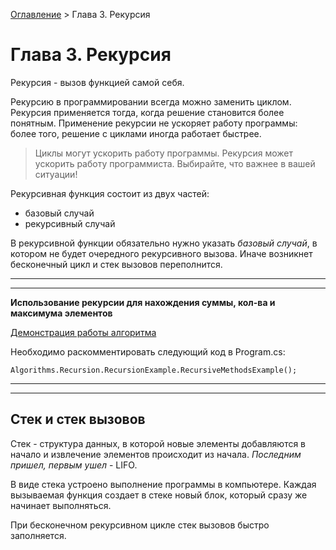 [Оглавление](../../../#readme) > Глава 3. Рекурсия

# Глава 3. Рекурсия

Рекурсия - вызов функцией самой себя.

Рекурсию в программировании всегда можно заменить циклом. Рекурсия применяется тогда, когда решение становится более понятным. Применение рекурсии не ускоряет работу программы: более того, решение с циклами иногда работает быстрее.

> Циклы могут ускорить работу программы. Рекурсия может ускорить работу программиста. Выбирайте, что важнее в вашей ситуации!

Рекурсивная функция состоит из двух частей:

* базовый случай
* рекурсивный случай

В рекурсивной функции обязательно нужно указать *базовый случай*, в котором не будет очередного рекурсивного вызова. Иначе возникнет бесконечный цикл и стек вызовов переполнится.


***
***

**Использование рекурсии для нахождения суммы, кол-ва и максимума элементов**

[Демонстрация работы алгоритма](./RecursionExample.cs)

Необходимо раскомментировать следующий код в Program.cs:

```
Algorithms.Recursion.RecursionExample.RecursiveMethodsExample();
```

***
***

## Стек и стек вызовов

Стек - структура данных, в которой новые элементы добавляются в начало и извлечение элементов происходит из начала. *Последним пришел, первым ушел* - LIFO.

В виде стека устроено выполнение программы в компьютере. Каждая вызываемая функция создает в стеке новый блок, который сразу же начинает выполняться.

При бесконечном рекурсивном цикле стек вызовов быстро заполняется.
